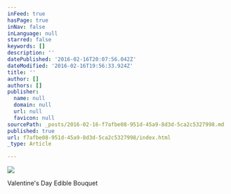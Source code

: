 ```yaml
---
inFeed: true
hasPage: true
inNav: false
inLanguage: null
starred: false
keywords: []
description: ''
datePublished: '2016-02-16T20:07:56.042Z'
dateModified: '2016-02-16T19:56:33.924Z'
title: ''
author: []
authors: []
publisher:
  name: null
  domain: null
  url: null
  favicon: null
sourcePath: _posts/2016-02-16-f7afbe08-951d-45a9-8d3d-5ca2c5327998.md
published: true
url: f7afbe08-951d-45a9-8d3d-5ca2c5327998/index.html
_type: Article

---
```

![](https://the-grid-user-content.s3-us-west-2.amazonaws.com/fa10d62f-9e7e-4635-ad4c-bc7e7b8be3a4.jpg)

Valentine's Day Edible Bouquet
